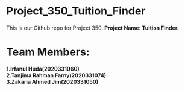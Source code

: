 # Project_350_Tuition_Finder
This is our Github repo for Project 350.
<b>Project Name:<b> Tuition Finder.
<h1>Team Members:</h1>
1.Irfanul Huda(2020331060)<br>
2.Tanjima Rahman Farny(2020331074)<br>
3.Zakaria Ahmed Jim(2020331050)<br>